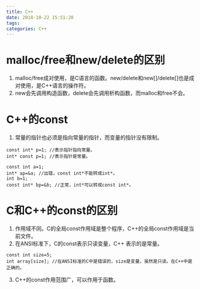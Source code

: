 ```yaml
---
title: C++
date: 2018-10-22 15:51:20
tags:
categories: C++
---
```


# malloc/free和new/delete的区别
1. malloc/free成对使用，是C语言的函数。new/delete和new\[]/delete[]也是成对使用，是C++语言的操作符。
1. new会先调用构造函数，delete会先调用析构函数，而malloc和free不会。

# C++的const
1. 常量的指针也必须是指向常量的指针，而变量的指针没有限制。

```
const int* p=1; //表示指针指向常量。
int* const p=1; //表示指针是常量。

const int a=1;
int* ap=&a; //出错，const int*不能转成int*。
int b=1;
const int* bp=&b; //正常，int*可以转成const int*。
```

# C和C++的const的区别
1. 作用域不同。C的全局const作用域是整个程序，C++的全局const作用域是当前文件。
1. 在ANSI标准下，C的const表示只读变量，C++
表示的是常量。

```
const int size=5;
int array[size]; //在ANSI标准的C中是错误的，size是变量，虽然是只读。在C++中是正确的。
```

3. C++的const作用范围广，可以作用于函数。